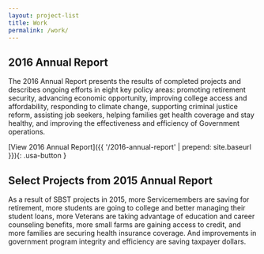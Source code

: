 ```yaml
---
layout: project-list
title: Work
permalink: /work/
---
```

## 2016 Annual Report

The 2016 Annual Report presents the results of completed projects and describes ongoing efforts in eight key policy areas: promoting retirement security, advancing economic opportunity, improving college access and affordability, responding to climate change, supporting criminal justice reform, assisting job seekers, helping families get health coverage and stay healthy, and improving the effectiveness and efficiency of Government operations. 

[View 2016 Annual Report]({{ '/2016-annual-report' | prepend: site.baseurl }}){: .usa-button }

## Select Projects from 2015 Annual Report

As a result of SBST projects in 2015, more Servicemembers are saving for retirement, more students are going to college and better managing their student loans, more Veterans are taking advantage of education and career counseling benefits, more small farms are gaining access to credit, and more families are securing health insurance coverage. And improvements in government program integrity and efficiency are saving taxpayer dollars.
